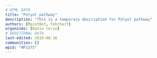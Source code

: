 ```yaml
---
# GPML DATA
title: "Polyol pathway"
description: "This is a temporary description for Polyol pathway"
authors: [MaintBot, Fehrhart]
organisms: [Danio rerio]
# ADDITIONAL DATA
last-edited: 2019-08-16
communities: []
wpid: "WP1375"
---
```

